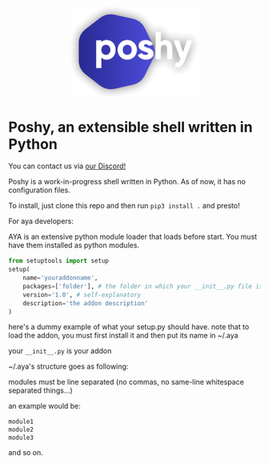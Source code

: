 <p align="center">
	<img title="Poshy" alt="Poshy" src="images/poshy-logo-shadowed.png" width="256">
	<h1>Poshy, an extensible shell written in Python</h1>
</p>

You can contact us via [our Discord!](https://discord.gg/R5ExvA63Jz)

Poshy is a work-in-progress shell written in Python. As of now, it has no configuration files.

To install, just clone this repo and then run `pip3 install .` and presto!

For aya developers:

AYA is an extensive python module loader that loads before start. You must have them installed as python modules.
```python
from setuptools import setup
setup(
    name='youraddonname',
    packages=['folder'], # the folder in which your __init__.py file is stored in, also must be your addon name
    version='1.0', # self-explanatory
    description='the addon description'
)
```
here's a dummy example of what your setup.py should have. note that to load the addon, you must first install it and then put its name in ~/.aya

your `__init__.py` is your addon

~/.aya's structure goes as following:

modules must be line separated (no commas, no same-line whitespace separated things...)

an example would be:

```
module1
module2
module3
```
and so on.